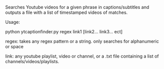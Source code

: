 Searches Youtube videos for a given phrase in captions/subtitles and outputs a file with a list of timestamped videos of matches.

Usage:

python ytcaptionfinder.py regex link1 [link2... link3... ect]

regex: takes any regex pattern or a string. only searches for alphanumeric or space

link: any youtube playlist, video or channel, or a .txt file containing a list of channels/videos/playlists.
